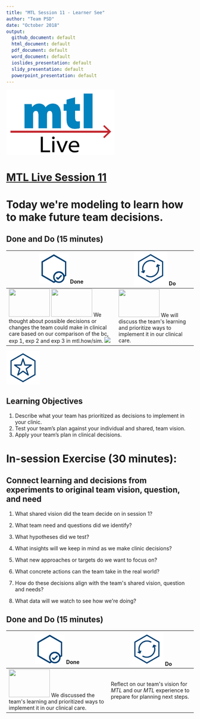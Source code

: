 ```yaml
---
title: "MTL Session 11 - Learner See"
author: "Team PSD"
date: "October 2018"
output: 
  github_document: default
  html_document: default
  pdf_document: default
  word_document: default
  ioslides_presentation: default
  slidy_presentation: default
  powerpoint_presentation: default
---
```


<img src = "https://github.com/lzim/teampsd/blob/master/resources/logos/mtl_live_sq_sm.png"
     height = "175" width = "290">  

# [MTL Live Session 11](https://github.com/lzim/teampsd/blob/master/mtl_facilitate_workgroup/mtl_live_guide/mtl_live_session11_see.Rmd "MTL Live Session 11")

# Today we're modeling to learn how to make future team decisions.

## Done and Do (15 minutes)
<!-- Do/Done Tables -->
| <img src = "https://github.com/lzim/teampsd/blob/master/resources/icons/done.png" height = "80" width = "80"> **Done** | <img src = "https://github.com/lzim/teampsd/blob/master/resources/icons/do.png" height = "90" width = "90"> **Do** |
| --- | --- | 
| [<img src = "https://raw.githubusercontent.com/lzim/teampsd/master/resources/logos/mtl_how_live_sm.png" height = "75" width = "110">](http://mtl.how/live) [<img src = "https://raw.githubusercontent.com/lzim/teampsd/master/resources/logos/mtl_how_sim.png" height = "75" width = "110">](http://mtl.how/sim) We thought about possible decisions or changes the team could make in clinical care based on our comparison of the bc, exp 1, exp 2 and exp 3 in mtl.how/sim. ![](https://raw.githubusercontent.com/lzim/teampsd/master/resources/gifs/sim_ui_results_dash.gif)| [<img src = "https://raw.githubusercontent.com/lzim/teampsd/master/resources/logos/mtl_how_sim.png" height = "75" width = "110">](http://mtl.how/sim) We will discuss the team's learning and prioritize ways to implement it in our clinical care. | 


<!-- Learning Objectives Icon --> 
<img src = "https://github.com/lzim/teampsd/blob/master/resources/icons/learning_objectives.png" height = "90" width = "90" style ="display: inline-block"/> 

## Learning Objectives

1.	Describe what your team has prioritized as decisions to implement in your clinic. 
2.	Test your team’s plan against your individual and shared, team vision.
3.	Apply your team’s plan in clinical decisions.

# In-session Exercise (30 minutes): 

## Connect learning and decisions from experiments to original team vision, question, and need

1.  What shared vision did the team decide on in session 1?

2.  What team need and questions did we identify?

3.  What hypotheses did we test? 

4.  What insights will we keep in mind as we make clinic decisions?

5.  What new approaches or targets do we want to focus on?

6.  What concrete actions can the team take in the real world?

7.  How do these decisions align with the team's shared vision, question and needs?

8.  What data will we watch to see how we're doing?

## Done and Do (15 minutes)
<!-- Do/Done Tables -->
| <img src = "https://github.com/lzim/teampsd/blob/master/resources/icons/done.png" height = "80" width = "80"> **Done** | <img src = "https://github.com/lzim/teampsd/blob/master/resources/icons/do.png" height = "90" width = "90"> **Do** |
| --- | --- | 
| [<img src = "https://raw.githubusercontent.com/lzim/teampsd/master/resources/logos/mtl_how_sim.png" height = "75" width = "110">](http://mtl.how/sim) We discussed the team's learning and prioritized ways to implement it in our clinical care. | Reflect on our team's vision for _MTL_ and our _MTL_ experience to prepare for planning next steps.| 
